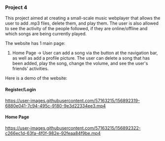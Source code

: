### Project 4

This project aimed at creating a small-scale music webplayer that allows the user to add .mp3 files, delete them, and play them. The user is also allowed to see the activity of the people followed, if they are online/offline and which songs are being currently played.

The website has 1 main page:

1. Home Page -> User can add a song via the button at the navigation bar, as well as add a profile picture. The user can delete a song that has been added, play the song, change the volume, and see the user's friends' activities.

Here is a demo of the website:

#### Register/Login 
https://user-images.githubusercontent.com/57163215/156892319-6880e041-7c94-495c-9180-9e3d22334ee3.mp4

#### Home Page
https://user-images.githubusercontent.com/57163215/156892322-c266ec1d-63fa-4f0f-982e-92feaa84f9be.mp4
